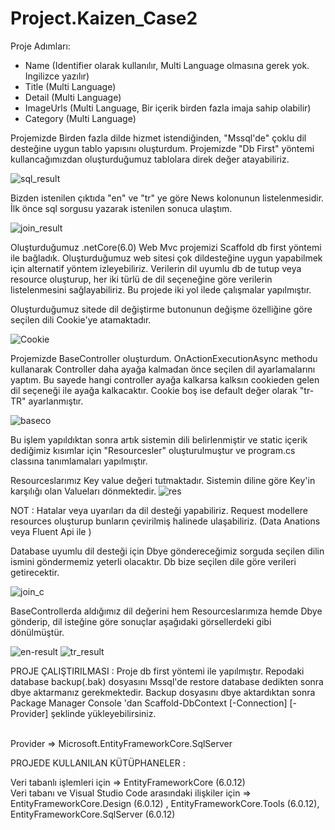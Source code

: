 # Project.Kaizen_Case2

Proje Adımları:

- Name (Identifier olarak kullanılır, Multi Language olmasına gerek yok. Ingilizce yazılır) <br /> 
- Title (Multi Language) <br /> 
- Detail (Multi Language) <br />  
- ImageUrls (Multi Language, Bir içerik birden fazla imaja sahip olabilir) <br />  
- Category (Multi Language) <br /> 



Projemizde Birden fazla dilde hizmet istendiğinden, "Mssql'de"  çoklu dil desteğine uygun tablo yapısını oluşturdum.
Projemizde "Db First" yöntemi kullancağımızdan oluşturduğumuz tablolara direk değer atayabiliriz.


![sql_result](https://user-images.githubusercontent.com/58344612/210905680-22e10968-b267-4147-8676-fcd1a2875e3f.png)



Bizden istenilen çıktıda "en" ve "tr" ye göre News kolonunun listelenmesidir.
İlk önce sql sorgusu yazarak istenilen sonuca ulaştım.

![join_result](https://user-images.githubusercontent.com/58344612/210905616-af9218c0-ac77-4244-80a1-1f2c5009ce71.png)


Oluşturduğumuz .netCore(6.0) Web Mvc projemizi Scaffold db first yöntemi ile bağladık.
Oluşturduğumuz web sitesi çok dildesteğine uygun yapabilmek için alternatif yöntem izleyebiliriz.
Verilerin dil uyumlu db de tutup veya resource oluşturup, her iki türlü de  dil seçeneğine göre verilerin listelenmesini sağlayabiliriz.
Bu projede iki yol ilede çalışmalar yapılmıştır.


Oluşturduğumuz sitede dil değiştirme butonunun değişme özelliğine göre seçilen dili Cookie'ye atamaktadır.

![Cookie](https://user-images.githubusercontent.com/58344612/210906459-994f08b2-ec93-40e7-85b3-c378126ecbf2.png)


Projemizde BaseController oluşturdum. OnActionExecutionAsync methodu  kullanarak Controller daha ayağa kalmadan önce seçilen dil ayarlamalarını yaptım.
Bu sayede hangi controller ayağa kalkarsa kalksın cookieden gelen dil seçeneği ile ayağa kalkacaktır. Cookie boş ise default değer olarak "tr-TR" ayarlanmıştır.

![baseco](https://user-images.githubusercontent.com/58344612/210906832-5fcfbf4a-a7b6-41cc-9475-70ebc33d0fa4.png)


Bu işlem yapıldıktan sonra artık sistemin dili belirlenmiştir ve static içerik dediğimiz kısımlar için "Resourcesler" oluşturulmuştur ve program.cs classına
tanımlamaları yapılmıştır.

Resourceslarımız Key value değeri tutmaktadır. Sistemin diline göre Key'in karşılığı olan Valueları dönmektedir.
![res](https://user-images.githubusercontent.com/58344612/210907270-a0d2bd89-8b71-47f9-b6e2-22db920d9280.png)

NOT : Hatalar veya uyarıları da dil desteği yapabiliriz. Request modellere resources oluşturup bunların çevirilmiş halinede ulaşabiliriz. (Data Anations veya Fluent Api ile )




Database uyumlu dil desteği için Dbye göndereceğimiz sorguda seçilen dilin ismini göndermemiz yeterli olacaktır. Db bize seçilen dile göre verileri getirecektir.

![join_c](https://user-images.githubusercontent.com/58344612/210907398-95a23340-8a25-4633-a3dd-47219c4b68ad.png)


BaseControllerda aldığımız dil değerini hem Resourceslarımıza hemde Dbye gönderip, dil isteğine göre sonuçlar aşağıdaki görsellerdeki gibi  dönülmüştür. 

![en-result](https://user-images.githubusercontent.com/58344612/210907704-ac6cc6b2-a816-4958-9b17-f0a2d27fa47f.png)
![tr_result](https://user-images.githubusercontent.com/58344612/210907706-b2ab7671-ad5e-402e-bab2-cf7398ad6fe9.png)


PROJE ÇALIŞTIRILMASI : Proje db first yöntemi ile yapılmıştır. Repodaki database backup(.bak) dosyasını Mssql'de restore database dedikten sonra dbye aktarmanız
gerekmektedir. Backup dosyasını dbye aktardıktan sonra Package Manager Console 'dan  Scaffold-DbContext [-Connection] [-Provider] şeklinde yükleyebilirsiniz.

<br /> 
Provider => Microsoft.EntityFrameworkCore.SqlServer


PROJEDE KULLANILAN KÜTÜPHANELER :

Veri tabanlı işlemleri için => EntityFrameworkCore (6.0.12) <br /> 
Veri tabanı ve Visual Studio Code arasındaki ilişkiler için => EntityFrameworkCore.Design (6.0.12) , EntityFrameworkCore.Tools (6.0.12), EntityFrameworkCore.SqlServer (6.0.12)




